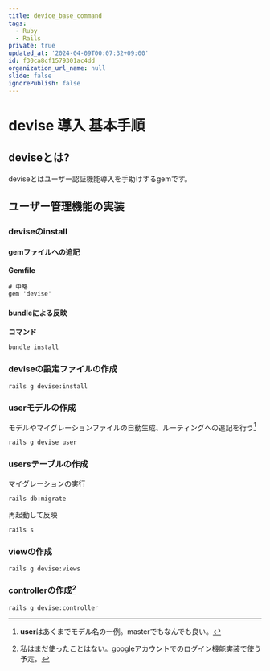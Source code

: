 ```yaml
---
title: device_base_command
tags:
  - Ruby
  - Rails
private: true
updated_at: '2024-04-09T00:07:32+09:00'
id: f30ca8cf1579301ac4dd
organization_url_name: null
slide: false
ignorePublish: false
---
```

# devise 導入 基本手順
## deviseとは?
deviseとはユーザー認証機能導入を手助けするgemです。
## ユーザー管理機能の実装
### deviseのinstall
#### gemファイルへの追記  
**Gemfile**
```
# 中略
gem 'devise'
```
#### bundleによる反映
**コマンド**
```
bundle install
```
### deviseの設定ファイルの作成
```
rails g devise:install
```
### userモデルの作成
モデルやマイグレーションファイルの自動生成、ルーティングへの追記を行う[^1]  

[^1]:**user**はあくまでモデル名の一例。masterでもなんでも良い。
```
rails g devise user
```
### usersテーブルの作成
マイグレーションの実行
```
rails db:migrate
```
再起動して反映
```
rails s
```

### viewの作成
```
rails g devise:views
```

### controllerの作成[^2]
[^2]:私はまだ使ったことはない。googleアカウントでのログイン機能実装で使う予定。

```
rails g devise:controller
```

